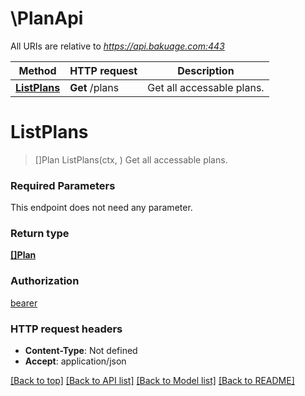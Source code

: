 # \PlanApi

All URIs are relative to *https://api.bakuage.com:443*

Method | HTTP request | Description
------------- | ------------- | -------------
[**ListPlans**](PlanApi.md#ListPlans) | **Get** /plans | Get all accessable plans.


# **ListPlans**
> []Plan ListPlans(ctx, )
Get all accessable plans.

### Required Parameters
This endpoint does not need any parameter.

### Return type

[**[]Plan**](Plan.md)

### Authorization

[bearer](../README.md#bearer)

### HTTP request headers

 - **Content-Type**: Not defined
 - **Accept**: application/json

[[Back to top]](#) [[Back to API list]](../README.md#documentation-for-api-endpoints) [[Back to Model list]](../README.md#documentation-for-models) [[Back to README]](../README.md)

